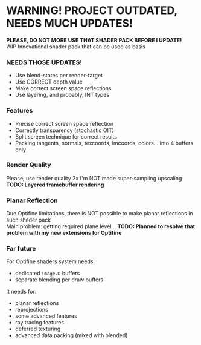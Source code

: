 # WARNING! PROJECT OUTDATED, NEEDS MUCH UPDATES!

**PLEASE, DO NOT MORE USE THAT SHADER PACK BEFORE I UPDATE!**<br>
WIP Innovational shader pack that can be used as basis


### NEEDS THOSE UPDATES!

- Use blend-states per render-target
- Use CORRECT depth value
- Make correct screen space reflections
- Use layering, and probably, INT types

### Features

- Precise correct screen space reflection
- Correctly transparency (stochastic OIT)
- Split screen technique for correct results
- Packing tangents, normals, texcoords, lmcoords, colors... into 4 buffers only


### Render Quality

Please, use render quality 2x
I'm NOT made super-sampling upscaling
**TODO: Layered framebuffer rendering**

### Planar Reflection

Due Optifine limitations, there is NOT possible to make planar reflections in such shader pack<br>
Main problem: getting required plane level...
**TODO: Planned to resolve that problem with my new extensions for Optifine**

### Far future

For Optifine shaders system needs:
- dedicated `image2D` buffers
- separate blending per draw buffers

It needs for:
- planar reflections
- reprojections
- some advanced features
- ray tracing features
- deferred texturing
- advanced data packing (mixed with blended)
